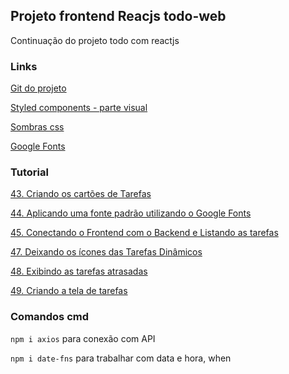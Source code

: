 ## Projeto frontend Reacjs todo-web

Continuação do projeto todo com reactjs

### Links

[Git do projeto](https://github.com/ederpbj/todo-web)

[Styled components - parte visual](https://styled-components.com/)

[Sombras css](https://www.cssmatic.com/box-shadow)

[Google Fonts](https://fonts.google.com/)

### Tutorial

[43. Criando os cartões de Tarefas](https://www.udemy.com/course/projeto-completo-xd-nodejs-mongodb-react-native-e-react/learn/lecture/18837218#announcements)

[44. Aplicando uma fonte padrão utilizando o Google Fonts](https://www.udemy.com/course/projeto-completo-xd-nodejs-mongodb-react-native-e-react/learn/lecture/18838666#announcements)

[45. Conectando o Frontend com o Backend e Listando as tarefas](https://www.udemy.com/course/projeto-completo-xd-nodejs-mongodb-react-native-e-react/learn/lecture/18837224#announcements)

[47. Deixando os ícones das Tarefas Dinâmicos](https://www.udemy.com/course/projeto-completo-xd-nodejs-mongodb-react-native-e-react/learn/lecture/18837238#announcements)

[48. Exibindo as tarefas atrasadas](https://www.udemy.com/course/projeto-completo-xd-nodejs-mongodb-react-native-e-react/learn/lecture/18837244#announcements)

[49. Criando a tela de tarefas](https://www.udemy.com/course/projeto-completo-xd-nodejs-mongodb-react-native-e-react/learn/lecture/18840074#announcements)

### Comandos cmd

`npm i axios` para conexão com API

`npm i date-fns` para trabalhar com data e hora, when